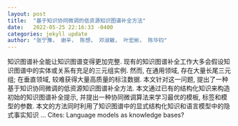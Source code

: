 ```yaml
---
layout: post
title:  "基于知识协同微调的低资源知识图谱补全方法"
date:   2022-05-25 22:16:33 -0400
categories: jekyll update
author: "张宁豫， 谢辛， 陈想， 邓淑敏， 叶宏彬， 陈华钧"
---
```

知识图谱补全能让知识图谱变得更加完整. 现有的知识图谱补全工作大多会假设知识图谱中的实体或关系有充足的三元组实例. 然而, 在通用领域, 存在大量长尾三元组; 在垂直领域, 较难获得大量高质量的标注数据. 本文针对这一问题, 提出了一种基于知识协同微调的低资源知识图谱补全方法. 本文通过已有的结构化知识来构造初始的知识图谱补全提示, 并提出一种协同微调算法来学习最优的模板, 标签和模型的参数. 本文的方法同时利用了知识图谱中的显式结构化知识和语言模型中的隐式事实知识 … Cites: ‪Language models as knowledge bases?‬